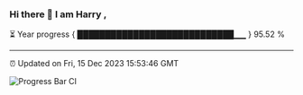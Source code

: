 ### Hi there 👋 I am Harry , 

⏳ Year progress { ████████████████████████████▁▁ } 95.52 %

---

⏰ Updated on Fri, 15 Dec 2023 15:53:46 GMT

![Progress Bar CI](https://github.com/duykhang68/duykhang68/workflows/Progress%20Bar%20CI/badge.svg)
